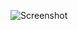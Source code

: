 ![Screenshot](https://raw.githubusercontent.com/Cryakl/Ultimate-RAT-Collection/refs/heads/main/SpyNote/SpyNote%202.4.1/Screenshot.png)
